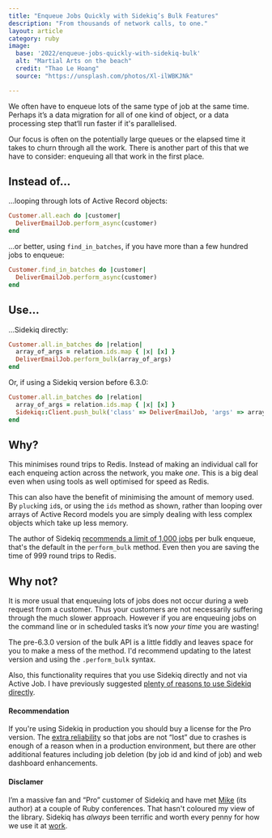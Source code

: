 ```yaml
---
title: "Enqueue Jobs Quickly with Sidekiq’s Bulk Features"
description: "From thousands of network calls, to one."
layout: article
category: ruby
image:
  base: '2022/enqueue-jobs-quickly-with-sidekiq-bulk'
  alt: "Martial Arts on the beach"
  credit: "Thao Le Hoang"
  source: "https://unsplash.com/photos/Xl-ilWBKJNk"

---
```


We often have to enqueue lots of the same type of job at the same time. Perhaps it’s a data migration for all of one kind of object, or a data processing step that‘ll run faster if it's parallelised.

Our focus is often on the potentially large queues or the elapsed time it takes to churn through all the work. There is another part of this that we have to consider: enqueuing all that work in the first place.


## Instead of…

…looping through lots of Active Record objects:

```ruby
Customer.all.each do |customer|
  DeliverEmailJob.perform_async(customer)
end
```

...or better, using `find_in_batches`, if you have more than a few hundred jobs to enqueue:

```ruby
Customer.find_in_batches do |customer|
  DeliverEmailJob.perform_async(customer)
end
```


## Use…

…Sidekiq directly:

```ruby
Customer.all.in_batches do |relation|
  array_of_args = relation.ids.map { |x| [x] }
  DeliverEmailJob.perform_bulk(array_of_args)
end
```

Or, if using a Sidekiq version before 6.3.0:

```ruby
Customer.all.in_batches do |relation|
  array_of_args = relation.ids.map { |x| [x] }
  Sidekiq::Client.push_bulk('class' => DeliverEmailJob, 'args' => array_of_args)
end
```


## Why?

This minimises round trips to Redis. Instead of making an individual call for each enqueing action across the network, you make _one_. This is a big deal even when using tools as well optimised for speed as Redis.

This can also have the benefit of minimising the amount of memory used. By `pluck`ing `id`s, or using the `ids` method as shown, rather than looping over arrays of Active Record models you are simply dealing with less complex objects which take up less memory.

The author of Sidekiq [recommends a limit of 1,000 jobs](https://github.com/mperham/sidekiq/wiki/Bulk-Queueing) per bulk enqueue, that's the default in the `perform_bulk` method. Even then you are saving the time of 999 round trips to Redis.


## Why not?

It is more usual that enqueuing lots of jobs does not occur during a web request from a customer. Thus your customers are not necessarily suffering through the much slower approach. However if you are enqueuing jobs on the command line or in scheduled tasks it’s now _your time_ you are wasting!

The pre-6.3.0 version of the bulk API is a little fiddly and leaves space for you to make a mess of the method. I'd recommend updating to the latest version and using the `.perform_bulk` syntax.

Also, this functionality requires that you use Sidekiq directly and not via Active Job. I have previously suggested [plenty of reasons to use Sidekiq directly](/ruby/use-sidekiq-directly-not-through-active-job/).


#### Recommendation

If you're using Sidekiq in production you should buy a license for the Pro version. The [extra reliability](https://github.com/mperham/sidekiq/wiki/Reliability#using-super_fetch) so that jobs are not “lost” due to crashes is enough of a reason when in a production environment, but there are other additional features including job deletion (by job id and kind of job) and web dashboard enhancements.


#### Disclamer

I’m a massive fan and “Pro” customer of Sidekiq and have met [Mike](https://twitter.com/getajobmike) (its author) at a couple of Ruby conferences. That hasn't coloured my view of the library. Sidekiq has _always_ been terrific and worth every penny for how we use it at [work](https://coveragebook.com).
